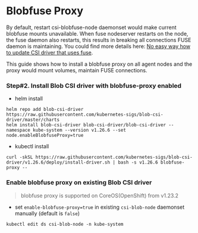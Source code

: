 # Blobfuse Proxy

By default, restart csi-blobfuse-node daemonset would make current blobfuse mounts unavailable. When fuse nodeserver restarts on the node, the fuse daemon also restarts, this results in breaking all connections FUSE daemon is maintaining. You could find more details here: [No easy way how to update CSI driver that uses fuse](https://github.com/kubernetes/kubernetes/issues/70013).

This guide shows how to install a blobfuse proxy on all agent nodes and the proxy would mount volumes, maintain FUSE connections.

### Step#2. Install Blob CSI driver with blobfuse-proxy enabled
 - helm install
```console
helm repo add blob-csi-driver https://raw.githubusercontent.com/kubernetes-sigs/blob-csi-driver/master/charts
helm install blob-csi-driver blob-csi-driver/blob-csi-driver --namespace kube-system --version v1.26.6 --set node.enableBlobfuseProxy=true
```

 - kubectl install
```console
curl -skSL https://raw.githubusercontent.com/kubernetes-sigs/blob-csi-driver/v1.26.6/deploy/install-driver.sh | bash -s v1.26.6 blobfuse-proxy --
```

### Enable blobfuse proxy on existing Blob CSI driver
> blobfuse proxy is supported on CoreOS(OpenShift) from v1.23.2
 - set `enable-blobfuse-proxy=true` in existing `csi-blob-node` daemonset manually (default is `false`)
```console
kubectl edit ds csi-blob-node -n kube-system
```
